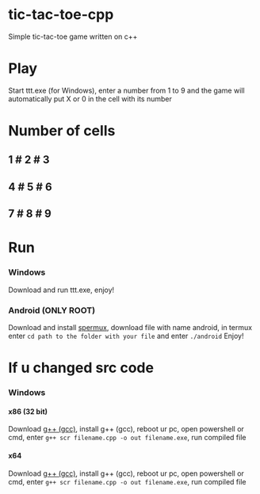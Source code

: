 # tic-tac-toe-cpp
Simple tic-tac-toe game written on c++
# Play
Start ttt.exe (for Windows), enter a number from 1 to 9 and the game will automatically put X or 0 in the cell with its number
# Number of cells
   1 # 2 # 3
 -------------
   4 # 5 # 6
 -------------
   7 # 8 # 9
 -------------
# Run
### Windows
Download and run ttt.exe, enjoy!
### Android (ONLY ROOT)
Download and install [spermux](https://play.google.com/store/apps/details?id=com.termux&hl=ru&gl=US), download file with name android, in termux enter `cd path to the folder with your file` and enter `./android`
Enjoy!
# If u changed src code
### Windows
#### x86 (32 bit)
Download [g++ (gcc)](http://www.equation.com/ftpdir/gcc/gcc-11.2.0-32.exe), install g++ (gcc), reboot ur pc, open powershell or cmd, enter `g++ scr filename.cpp -o out filename.exe`, run compiled file
#### x64
Download [g++ (gcc)](http://www.equation.com/ftpdir/gcc/gcc-11.2.0-64.exe), install g++ (gcc), reboot ur pc, open powershell or cmd, enter `g++ scr filename.cpp -o out filename.exe`, run compiled file
